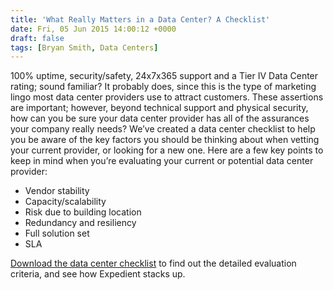 ```yaml
---
title: 'What Really Matters in a Data Center? A Checklist'
date: Fri, 05 Jun 2015 14:00:12 +0000
draft: false
tags: [Bryan Smith, Data Centers]
---
```


100% uptime, security/safety, 24x7x365 support and a Tier IV Data Center rating; sound familiar? It probably does, since this is the type of marketing lingo most data center providers use to attract customers. These assertions are important; however, beyond technical support and physical security, how can you be sure your data center provider has all of the assurances your company really needs? We’ve created a data center checklist to help you be aware of the key factors you should be thinking about when vetting your current provider, or looking for a new one. Here are a few key points to keep in mind when you’re evaluating your current or potential data center provider:

*   Vendor stability
*   Capacity/scalability
*   Risk due to building location
*   Redundancy and resiliency
*   Full solution set
*   SLA

[Download the data center checklist](http://bit.ly/1BGKZnU) to find out the detailed evaluation criteria, and see how Expedient stacks up.